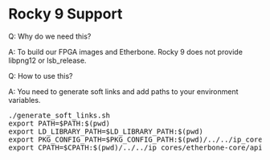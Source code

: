 # Rocky 9 Support

Q: Why do we need this?

A: To build our FPGA images and Etherbone. Rocky 9 does not provide libpng12 or lsb_release.

Q: How to use this?

A: You need to generate soft links and add paths to your environment variables.

<pre>
./generate_soft_links.sh
export PATH=$PATH:$(pwd)
export LD_LIBRARY_PATH=$LD_LIBRARY_PATH:$(pwd)
export PKG_CONFIG_PATH=$PKG_CONFIG_PATH:$(pwd)/../../ip_cores/etherbone-core/api/ # make saftlib
export CPATH=$CPATH:$(pwd)/../../ip_cores/etherbone-core/api/ # make saflib
</pre>

